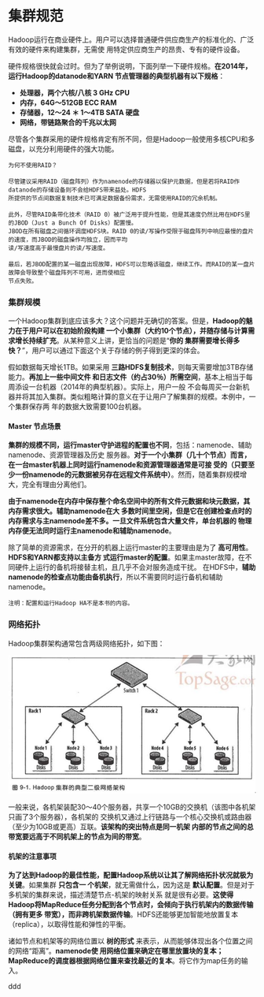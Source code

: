 集群规范
=================================================================================
Hadoop运行在商业硬件上。用户可以选择普通硬件供应商生产的标准化的、广泛有效的硬件来构建集群，无需使
用特定供应商生产的昂贵、专有的硬件设备。

硬件规格很快就会过时。但为了举例说明，下面列举一下硬件规格。**在2014年，运行Hadoop的datanode和YARN
节点管理器的典型机器有以下规格**：
+ **处理器，两个六核/八核 3 GHz CPU**
+ **内存，64G～512GB ECC RAM**
+ **存储器，12～24 ＊ 1～4TB  SATA 硬盘**
+ **网络，带链路聚合的千兆以太网**

尽管各个集群采用的硬件规格肯定有所不同，但是Hadoop一般使用多核CPU和多磁盘，以充分利用硬件的强大功能。
```
为何不使用RAID？

尽管建议采用RAID（磁盘阵列）作为namenode的存储器以保护元数据，但是若将RAID作datanode的存储设备则不会给HDFS带来益处。HDFS
所提供的节点间数据复制技术已可满足数据备份需求，无需使用RAID的冗余机制。

此外，尽管RAID条带化技术（RAID 0）被广泛用于提升性能，但是其速度仍然比用在HDFS里的JBOD（Just a Bunch Of Disks）配置慢。
JBOD在所有磁盘之间循环调度HDFS块。RAID 0的读/写操作受限于磁盘阵列中响应最慢的盘片的速度，而JBOD的磁盘操作均独立，因而平均
读/写速度高于最慢盘片的读/写速度。

最后，若JBOD配置的某一磁盘出现故障，HDFS可以忽略该磁盘，继续工作。而RAID的某一盘片故障会导致整个磁盘阵列不可用，进而使相应
节点失败。
```

### 集群规模
一个Hadoop集群到底应该多大？这个问题并无确切的答案。但是，**Hadoop的魅力在于用户可以在初始阶段构建
一个小集群（大约10个节点），并随存储与计算需求增长持续扩充**。从某种意义上讲，更恰当的问题是“**你的
集群需要增长得多快？**”，用户可以通过下面这个关于存储的例子得到更深的体会。

假如数据每天增长1TB。如果采用 **三路HDFS复制技术**，则每天需要增加3TB存储能力。**再加上一些中间文件
和日志文件（约占30％）所需空间**，基本上相当于每周添设一台机器（2014年的典型机器）。实际上，用户一般
不会每周买一台新机器并将其加入集群。类似粗略计算的意义在于让用户了解集群的规模。本例中，一个集群保存两
年的数据大致需要100台机器。

#### Master 节点场景
**集群的规模不同，运行master守护进程的配置也不同**，包括：namenode、辅助namenode、资源管理器及历史
服务器。**对于一个小集群（几十个节点）而言，在一台master机器上同时运行namenode和资源管理器通常是可接
受的（只要至少一份namenode的元数据被另存在远程文件系统中）**。然而，随着集群规模增大，完全有理由分离他们。

**由于namenode在内存中保存整个命名空间中的所有文件元数据和块元数据，其内存需求很大。辅助namenode在大
多数时间里空闲，但是它在创建检查点时的内存需求与主namenode差不多。一旦文件系统包含大量文件，单台机器的
物理内存便无法同时运行主namenode和辅助namenode**。

除了简单的资源需求，在分开的机器上运行master的主要理由是为了 **高可用性**。**HDFS和YARN都支持以主备方
式运行master的配置**。如果主master故障，在不同硬件上运行的备机将接替主机，且几乎不会对服务造成干扰。
在HDFS中，**辅助namenode的检查点功能由备机执行**，所以不需要同时运行备机和辅助namenode。
```
注明：配置和运行Hadoop HA不是本书的内容。
```

### 网络拓扑
Hadoop集群架构通常包含两级网络拓扑，如下图：

![Hadoop集群的典型二级网络架构](img/p1.jpg)

一般来说，各机架装配30～40个服务器，共享一个10GB的交换机（该图中各机架只画了3个服务器），各机架的
交换机又通过上行链路与一个核心交换机或路由器（至少为10GB或更高）互联。**该架构的突出特点是同一机架
内部的节点之间的总带宽要远高于不同机架上的节点为间的带宽**。

#### 机架的注意事项
**为了达到Hadoop的最佳性能，配置Hadoop系统以让其了解网络拓扑状况就极为关键**。如果集群 **只包含一
个机架**，就无需做什么，因为这是 **默认配置**。但是对于多机架的集群来说，描述清楚节点-机架的映射关系
就是很有必要。**这使得Hadoop将MapReduce任务分配到各个节点时，会倾向于执行机架内的数据传输（拥有更多
带宽），而非跨机架数据传输**。HDFS还能够更加智能地放置复本（replica），以取得性能和弹性的平衡。

诸如节点和机架等的网络位置以 **树的形式** 来表示，从而能够体现出各个位置之间的网络“距离”。**namenode使
用网络位置来确定在哪里放置块的复本；MapReduce的调度器根据网络位置来查找最近的复本**。将它作为map任务的输入。















































ddd

